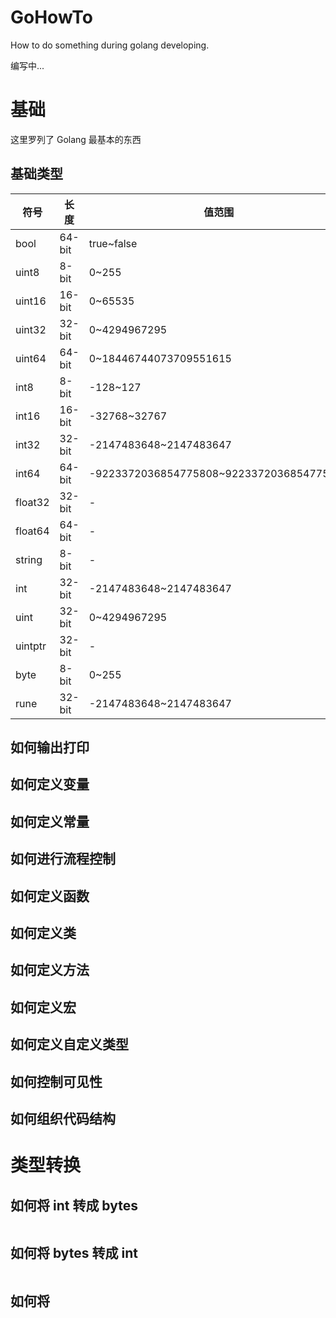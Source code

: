 # GoHowTo

How to do something during golang developing.

编写中...

# 基础

这里罗列了 Golang 最基本的东西

## 基础类型

| 符号    | 长度   | 值范围                                   |
| ------- | ------ | ---------------------------------------- |
| bool    | 64-bit | true~false                               |
| uint8   | 8-bit  | 0~255                                    |
| uint16  | 16-bit | 0~65535                                  |
| uint32  | 32-bit | 0~4294967295                             |
| uint64  | 64-bit | 0~18446744073709551615                   |
| int8    | 8-bit  | -128~127                                 |
| int16   | 16-bit | -32768~32767                             |
| int32   | 32-bit | -2147483648~2147483647                   |
| int64   | 64-bit | -9223372036854775808~9223372036854775807 |
| float32 | 32-bit | -                                        |
| float64 | 64-bit | -                                        |
| string  | 8-bit  | -                                        |
| int     | 32-bit | -2147483648~2147483647                   |
| uint    | 32-bit | 0~4294967295                             |
| uintptr | 32-bit | -                                        |
| byte    | 8-bit  | 0~255                                    |
| rune    | 32-bit | -2147483648~2147483647                   |

## 如何输出打印

## 如何定义变量

## 如何定义常量

## 如何进行流程控制

## 如何定义函数

## 如何定义类

## 如何定义方法

## 如何定义宏

## 如何定义自定义类型

## 如何控制可见性

## 如何组织代码结构

# 类型转换

## 如何将 int 转成 bytes

```go

```

## 如何将 bytes 转成 int

```go

```

## 如何将
